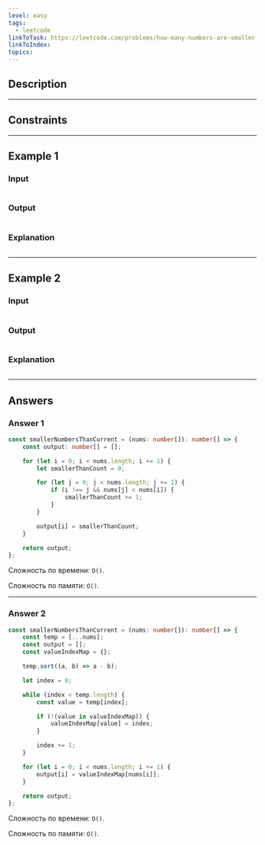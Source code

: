 ```yaml
---
level: easy
tags:
  - leetcode
linkToTask: https://leetcode.com/problems/how-many-numbers-are-smaller-than-the-current-number/
linkToIndex: 
topics:
---
```

## Description

---
## Constraints

---
## Example 1

### Input

```
```
### Output

```
```
### Explanation

```
```

---
## Example 2

### Input

```
```
### Output

```
```
### Explanation

```
```

---
## Answers

### Answer 1

```typescript
const smallerNumbersThanCurrent = (nums: number[]): number[] => {
	const output: number[] = [];

	for (let i = 0; i < nums.length; i += 1) {
		let smallerThanCount = 0;

		for (let j = 0; j < nums.length; j += 1) {
			if (i !== j && nums[j] < nums[i]) {
				smallerThanCount += 1;
			}
		}

		output[i] = smallerThanCount;
	}

	return output;
};
```

Сложность по времени: `O()`.

Сложность по памяти: `O()`.

---
### Answer 2

```typescript
const smallerNumbersThanCurrent = (nums: number[]): number[] => {
	const temp = [...nums];
	const output = [];
	const valueIndexMap = {};

	temp.sort((a, b) => a - b);

	let index = 0;

	while (index < temp.length) {
		const value = temp[index];

		if (!(value in valueIndexMap)) {
			valueIndexMap[value] = index;
		}

		index += 1;
	}

	for (let i = 0; i < nums.length; i += 1) {
		output[i] = valueIndexMap[nums[i]];
	}

	return output;
};
```

Сложность по времени: `O()`.

Сложность по памяти: `O()`.

